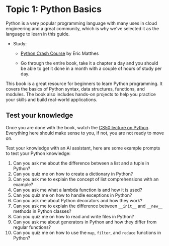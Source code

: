 # Topic 1: Python Basics

Python is a very popular programming language with many uses in cloud engineering and a great community, which is why we've selected it as the language to learn in this guide.

- Study: 
    - [Python Crash Course](https://nostarch.com/pythoncrashcourse2e) by Eric Matthes

    - Go through the entire book, take it a chapter a day and you should be able to get it done in a month with a couple of hours of study per day.


This book is a great resource for beginners to learn Python programming. It covers the basics of Python syntax, data structures, functions, and modules. The book also includes hands-on projects to help you practice your skills and build real-world applications. 

## Test your knowledge

Once you are done with the book, watch the [CS50 lecture on Python](https://youtu.be/LfaMVlDaQ24?feature=shared&t=49364). Everything here should make sense to you, if not, you are not ready to move on.

Test your knowledge with an AI assistant, here are some example prompts to test your Python knowledge:

1. Can you ask me about the difference between a list and a tuple in Python?
2. Can you quiz me on how to create a dictionary in Python?
3. Can you ask me to explain the concept of list comprehensions with an example?
4. Can you ask me what a lambda function is and how it is used?
5. Can you quiz me on how to handle exceptions in Python?
6. Can you ask me about Python decorators and how they work?
7. Can you ask me to explain the difference between `__init__` and `__new__` methods in Python classes?
8. Can you quiz me on how to read and write files in Python?
9. Can you ask me about generators in Python and how they differ from regular functions?
10. Can you quiz me on how to use the `map`, `filter`, and `reduce` functions in Python?
